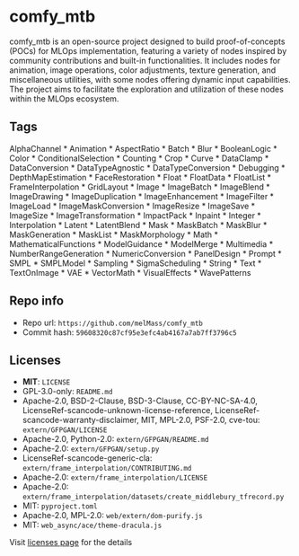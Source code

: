 # comfy_mtb
comfy_mtb is an open-source project designed to build proof-of-concepts (POCs) for MLOps implementation, featuring a variety of nodes inspired by community contributions and built-in functionalities. It includes nodes for animation, image operations, color adjustments, texture generation, and miscellaneous utilities, with some nodes offering dynamic input capabilities. The project aims to facilitate the exploration and utilization of these nodes within the MLOps ecosystem.

## Tags
AlphaChannel * Animation * AspectRatio * Batch * Blur * BooleanLogic * Color * ConditionalSelection * Counting * Crop * Curve * DataClamp * DataConversion * DataTypeAgnostic * DataTypeConversion * Debugging * DepthMapEstimation * FaceRestoration * Float * FloatData * FloatList * FrameInterpolation * GridLayout * Image * ImageBatch * ImageBlend * ImageDrawing * ImageDuplication * ImageEnhancement * ImageFilter * ImageLoad * ImageMaskConversion * ImageResize * ImageSave * ImageSize * ImageTransformation * ImpactPack * Inpaint * Integer * Interpolation * Latent * LatentBlend * Mask * MaskBatch * MaskBlur * MaskGeneration * MaskList * MaskMorphology * Math * MathematicalFunctions * ModelGuidance * ModelMerge * Multimedia * NumberRangeGeneration * NumericConversion * PanelDesign * Prompt * SMPL * SMPLModel * Sampling * SigmaScheduling * String * Text * TextOnImage * VAE * VectorMath * VisualEffects * WavePatterns

## Repo info
- Repo url: `https://github.com/melMass/comfy_mtb`
- Commit hash: `59608320c87cf95e3efc4ab4167a7ab7ff3796c5`

## Licenses
- **MIT**: `LICENSE`
- GPL-3.0-only: `README.md`
- Apache-2.0, BSD-2-Clause, BSD-3-Clause, CC-BY-NC-SA-4.0, LicenseRef-scancode-unknown-license-reference, LicenseRef-scancode-warranty-disclaimer, MIT, MPL-2.0, PSF-2.0, cve-tou: `extern/GFPGAN/LICENSE`
- Apache-2.0, Python-2.0: `extern/GFPGAN/README.md`
- Apache-2.0: `extern/GFPGAN/setup.py`
- LicenseRef-scancode-generic-cla: `extern/frame_interpolation/CONTRIBUTING.md`
- Apache-2.0: `extern/frame_interpolation/LICENSE`
- Apache-2.0: `extern/frame_interpolation/datasets/create_middlebury_tfrecord.py`
- MIT: `pyproject.toml`
- Apache-2.0, MPL-2.0: `web/extern/dom-purify.js`
- MIT: `web_async/ace/theme-dracula.js`

Visit [licenses page](licenses.md) for the details
